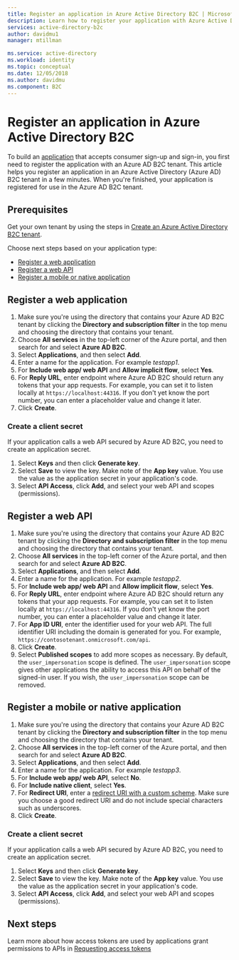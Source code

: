 ```yaml
---
title: Register an application in Azure Active Directory B2C | Microsoft Docs 
description: Learn how to register your application with Azure Active Directory B2C.
services: active-directory-b2c
author: davidmu1
manager: mtillman

ms.service: active-directory
ms.workload: identity
ms.topic: conceptual
ms.date: 12/05/2018
ms.author: davidmu
ms.component: B2C
---
```


# Register an application in Azure Active Directory B2C

To build an [application](active-directory-b2c-apps.md) that accepts consumer sign-up and sign-in, you first need to register the application with an Azure AD B2C tenant. This article helps you register an application in an Azure Active Directory (Azure AD) B2C tenant in a few minutes. When you're finished, your application is registered for use in the Azure AD B2C tenant.

## Prerequisites

Get your own tenant by using the steps in [Create an Azure Active Directory B2C tenant](tutorial-create-tenant.md).

Choose next steps based on your application type:

- [Register a web application](#register-a-web-application)
- [Register a web API](#register-a-web-api)
- [Register a mobile or native application](#register-a-mobile-or-native-application)

## Register a web application

1. Make sure you're using the directory that contains your Azure AD B2C tenant by clicking the **Directory and subscription filter** in the top menu and choosing the directory that contains your tenant.
2. Choose **All services** in the top-left corner of the Azure portal, and then search for and select **Azure AD B2C**.
3. Select **Applications**, and then select **Add**.
4. Enter a name for the application. For example *testapp1*.
5. For **Include web app/ web API** and **Allow implicit flow**, select **Yes**.
6. For **Reply URL**, enter endpoint where Azure AD B2C should return any tokens that your app requests. For example, you can set it to listen locally at `https://localhost:44316`. If you don't yet know the port number, you can enter a placeholder value and change it later.
7. Click **Create**.

### Create a client secret

If your application calls a web API secured by Azure AD B2C, you need to create an application secret.

1. Select **Keys** and then click **Generate key**. 
2. Select **Save** to view the key. Make note of the **App key** value. You use the value as the application secret in your application's code.
3. Select **API Access**, click **Add**, and select your web API and scopes (permissions).

## Register a web API

1. Make sure you're using the directory that contains your Azure AD B2C tenant by clicking the **Directory and subscription filter** in the top menu and choosing the directory that contains your tenant.
2. Choose **All services** in the top-left corner of the Azure portal, and then search for and select **Azure AD B2C**.
3. Select **Applications**, and then select **Add**.
4. Enter a name for the application. For example *testapp2*.
5. For **Include web app/ web API** and **Allow implicit flow**, select **Yes**.
6. For **Reply URL**, enter endpoint where Azure AD B2C should return any tokens that your app requests. For example, you can set it to listen locally at `https://localhost:44316`. If you don't yet know the port number, you can enter a placeholder value and change it later.
7. For **App ID URI**, enter the identifier used for your web API. The full identifier URI including the domain is generated for you. For example, `https://contosotenant.onmicrosoft.com/api`.
8. Click **Create**.
9. Select **Published scopes** to add more scopes as necessary. By default, the `user_impersonation` scope is defined. The `user_impersonation` scope gives other applications the ability to access this API on behalf of the signed-in user. If you wish, the `user_impersonation` scope can be removed.

## Register a mobile or native application

1. Make sure you're using the directory that contains your Azure AD B2C tenant by clicking the **Directory and subscription filter** in the top menu and choosing the directory that contains your tenant.
2. Choose **All services** in the top-left corner of the Azure portal, and then search for and select **Azure AD B2C**.
3. Select **Applications**, and then select **Add**.
4. Enter a name for the application. For example *testapp3*.
5. For **Include web app/ web API**, select **No**.
6. For **Include native client**, select **Yes**.
7. For **Redirect URI**, enter a [redirect URI with a custom scheme](active-directory-b2c-apps.md). Make sure you choose a good redirect URI and do not include special characters such as underscores.
8. Click **Create**.

### Create a client secret

If your application calls a web API secured by Azure AD B2C, you need to create an application secret.

1. Select **Keys** and then click **Generate key**. 
2. Select **Save** to view the key. Make note of the **App key** value. You use the value as the application secret in your application's code.
3. Select **API Access**, click **Add**, and select your web API and scopes (permissions).

## Next steps

Learn more about how access tokens are used by applications grant permissions to APIs in [Requesting access tokens](active-directory-b2c-access-tokens.md)
